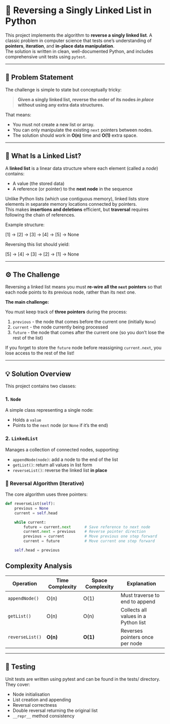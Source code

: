 # 🔁 Reversing a Singly Linked List in Python

This project implements the algorithm to **reverse a singly linked list**. A classic problem in computer science that tests one’s understanding of **pointers**, **iteration**, and **in-place data manipulation**.  
The solution is written in clean, well-documented Python, and includes comprehensive unit tests using `pytest`.

---

## 🧩 Problem Statement

The challenge is simple to state but conceptually tricky:

> **Given a singly linked list, reverse the order of its nodes _in place_ without using any extra data structures.**

That means:
- You must not create a new list or array.
- You can only manipulate the existing `next` pointers between nodes.
- The solution should work in **O(n)** time and **O(1)** extra space.

---

## 🧠 What Is a Linked List?

A **linked list** is a linear data structure where each element (called a *node*) contains:
- A value (the stored data)
- A reference (or pointer) to the **next node** in the sequence

Unlike Python lists (which use contiguous memory), linked lists store elements in separate memory locations connected by pointers.  
This makes **insertions and deletions** efficient, but **traversal** requires following the chain of references.

Example structure:

[1] → [2] → [3] → [4] → [5] → None

Reversing this list should yield:

[5] → [4] → [3] → [2] → [1] → None

---

## ⚙️ The Challenge

Reversing a linked list means you must **re-wire all the `next` pointers** so that each node points to its previous node, rather than its next one.

**The main challenge:**

You must keep track of **three pointers** during the process:
  1. `previous` - the node that comes before the current one (initially `None`)
  2. `current` - the node currently being processed
  3. `future` - the node that comes after the current one (so you don’t lose the rest of the list)

If you forget to store the `future` node before reassigning `current.next`, you lose access to the rest of the list!

---

## 💡 Solution Overview

This project contains two classes:

### 1. `Node`
A simple class representing a single node:
- Holds a `value`
- Points to the `next` node (or `None` if it’s the end)

### 2. `LinkedList`
Manages a collection of connected nodes, supporting:
- `appendNode(node)`: add a node to the end of the list
- `getList()`: return all values in list form
- `reverseList()`: reverse the linked list **in place**

### 🔄 Reversal Algorithm (Iterative)

The core algorithm uses three pointers:

```python
def reverseList(self):
    previous = None
    current = self.head

    while current:
        future = current.next      # Save reference to next node
        current.next = previous    # Reverse pointer direction
        previous = current         # Move previous one step forward
        current = future           # Move current one step forward

    self.head = previous
```

## Complexity Analysis

| Operation       | Time Complexity | Space Complexity | Explanation                          |
| --------------- | --------------- | ---------------- | ------------------------------------ |
| `appendNode()`  | O(n)            | O(1)             | Must traverse to end to append       |
| `getList()`     | O(n)            | O(n)             | Collects all values in a Python list |
| `reverseList()` | **O(n)**        | **O(1)**         | Reverses pointers once per node      |

---

## 🧪 Testing

Unit tests are written using pytest and can be found in the tests/ directory.
They cover:
- Node initialisation
- List creation and appending
- Reversal correctness
- Double reversal returning the original list
- `__repr__` method consistency